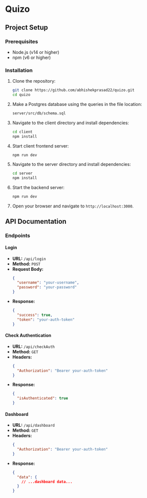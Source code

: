 # Quizo

## Project Setup

### Prerequisites
- Node.js (v14 or higher)
- npm (v6 or higher)

### Installation

1. Clone the repository:
   ```bash
   git clone https://github.com/abhishekprasad22/quizo.git
   cd quizo
   ```
2. Make a Postgres database using the queries in the file location:
    ```bash
   server/src/db/schema.sql
   ```

3. Navigate to the client directory and install dependencies:
   ```bash
   cd client
   npm install
   ```
4. Start client frontend server:
   ```bash
   npm run dev
   ```

5. Navigate to the server directory and install dependencies:
   ```bash
   cd server
   npm install
   ```

6. Start the backend server:
   ```bash
   npm run dev
   ```

7. Open your browser and navigate to `http://localhost:3000`.

## API Documentation

### Endpoints

#### Login
- **URL:** `/api/login`
- **Method:** `POST`
- **Request Body:**
  ```json
  {
    "username": "your-username",
    "password": "your-password"
  }
  ```
- **Response:**
  ```json
  {
    "success": true,
    "token": "your-auth-token"
  }
  ```

#### Check Authentication
- **URL:** `/api/checkAuth`
- **Method:** `GET`
- **Headers:**
  ```json
  {
    "Authorization": "Bearer your-auth-token"
  }
  ```
- **Response:**
  ```json
  {
    "isAuthenticated": true
  }
  ```

#### Dashboard
- **URL:** `/api/dashboard`
- **Method:** `GET`
- **Headers:**
  ```json
  {
    "Authorization": "Bearer your-auth-token"
  }
  ```
- **Response:**
  ```json
  {
    "data": {
      // ...dashboard data...
    }
  }
  ```